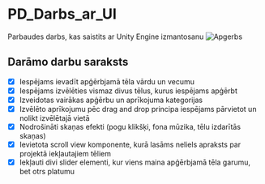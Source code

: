 # PD_Darbs_ar_UI
Parbaudes darbs, kas saistits ar Unity Engine izmantosanu
![Apgerbs](https://www.purdue.edu/cvn/wp-content/uploads/2013/10/dress_code3.png)

## Darāmo darbu saraksts
- [x] Iespējams ievadīt apģērbjamā tēla vārdu un vecumu
- [x] Iespējams izvēlēties vismaz divus tēlus, kurus iespējams apģērbt 
- [x] Izveidotas vairākas apģērbu un aprīkojuma kategorijas
- [x] Izvēlēto aprīkojumu pēc drag and drop principa iespējams pārvietot un nolikt izvēlētajā vietā
- [x] Nodrošināti skaņas efekti (pogu klikšķi, fona mūzika, tēlu izdarītās skaņas)
- [x] Ievietota scroll view komponente, kurā lasāms neliels apraksts par projektā iekļautajiem tēliem
- [x] Iekļauti divi slider elementi, kur viens maina apģērbjamā tēla garumu, bet otrs platumu
